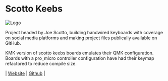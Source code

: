 # Scotto Keebs

![Logo](https://images.squarespace-cdn.com/content/v1/643217fb2e41e674da9ea54b/d6181d68-648a-4085-97a7-08946a3ef71b/logo.png?format=1500w)

Project headed by Joe Scotto, building handwired keyboards with coverage on social media platforms and making project files publically available on GitHub.

KMK version of scotto keebs boards emulates their QMK configuration. Boards with a pro_micro controller configuration have had their keymap refactored to reduce compile size.

| [Website](https://www.scottokeebs.com/) | [Github](https://github.com/joe-scotto/scottokeebs) |
